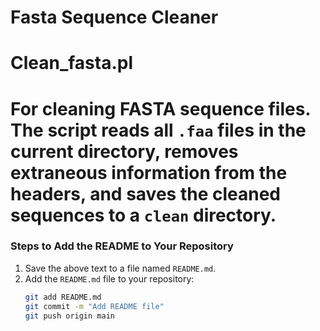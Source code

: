 



# Fasta Sequence Cleaner
# Clean_fasta.pl
# For cleaning FASTA sequence files. The script reads all `.faa` files in the current directory, removes extraneous information from the headers, and saves the cleaned sequences to a `clean` directory.




### Steps to Add the README to Your Repository

1. Save the above text to a file named `README.md`.
2. Add the `README.md` file to your repository:
   ```bash
   git add README.md
   git commit -m "Add README file"
   git push origin main
